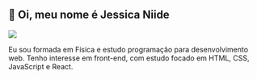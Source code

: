 ## 👋 Oi, meu nome é Jessica Niide

[<img src="https://img.shields.io/badge/linkedin-%230077B5.svg?&style=for-the-badge&logo=linkedin&logoColor=white" />](https://www.linkedin.com/in/jessica-emy-carmo-niide-a9a11b46/)

Eu sou formada em Física e estudo programação para desenvolvimento web. Tenho interesse em front-end, com estudo focado em HTML, CSS, JavaScript e React.

